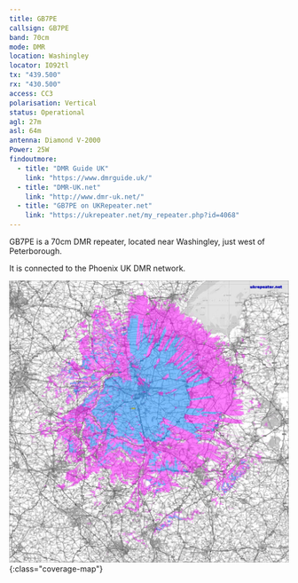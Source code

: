 ```yaml
---
title: GB7PE
callsign: GB7PE
band: 70cm
mode: DMR
location: Washingley
locator: IO92tl
tx: "439.500"
rx: "430.500"
access: CC3
polarisation: Vertical
status: Operational
agl: 27m
asl: 64m
antenna: Diamond V-2000
Power: 25W
findoutmore:
  - title: "DMR Guide UK"
    link: "https://www.dmrguide.uk/"
  - title: "DMR-UK.net"
    link: "http://www.dmr-uk.net/"
  - title: "GB7PE on UKRepeater.net"
    link: "https://ukrepeater.net/my_repeater.php?id=4068"
---
```

GB7PE is a 70cm DMR repeater, located near Washingley, just west of Peterborough.

It is connected to the Phoenix UK DMR network.

[![Coverage map for GB7PE](/assets/coverage/gb7pe.jpg)](https://ukrepeater.net/repeatermaps/gb7pe.jpg){:class="coverage-map"}